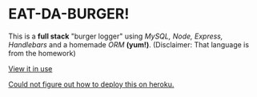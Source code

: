 # EAT-DA-BURGER!

This is a __full stack__  "burger logger" using *MySQL, Node, Express, Handlebars* and a homemade *ORM* __(yum!)__. 
(Disclaimer: That language is from the homework)

[View it in use](https://youtu.be/3qtiKTpKKE4)

[Could not figure out how to deploy this on heroku.](https://bowden-dev-daburger.herokuapp.com/index)





